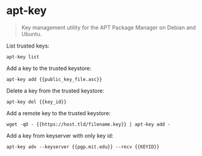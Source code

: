 apt-key
=======

> Key management utility for the APT Package Manager on Debian and Ubuntu.

List trusted keys:

    apt-key list

Add a key to the trusted keystore:

    apt-key add {{public_key_file.asc}}

Delete a key from the trusted keystore:

    apt-key del {{key_id}}

Add a remote key to the trusted keystore:

    wget -qO - {{https://host.tld/filename.key}} | apt-key add -

Add a key from keyserver with only key id:

    apt-key adv --keyserver {{pgp.mit.edu}} --recv {{KEYID}}
